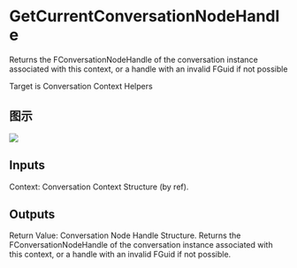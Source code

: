 # GetCurrentConversationNodeHandle

Returns the FConversationNodeHandle of the conversation instance associated with this context, or a handle with an invalid FGuid if not possible

Target is Conversation Context Helpers

## 图示

![]($-20221218-18330023.png)

## Inputs

Context: Conversation Context Structure (by ref).  

## Outputs

Return Value: Conversation Node Handle Structure. Returns the FConversationNodeHandle of the conversation instance associated with this context, or a handle with an invalid FGuid if not possible.

